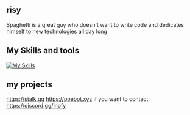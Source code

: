 ## risy
Spaghetti is a great guy who doesn't want to write code and dedicates himself to new technologies all day long

## My Skills and tools

[![My Skills](https://skillicons.dev/icons?i=ts,js,nodejs,nestjs,redis,kubernetes,docker,postgresql,mongodb,tailwind,nextjs,react,vuejs,html,css,cloudflare,gitl)](https://skillicons.dev)

## my projects
https://stalk.gg
https://poebot.xyz
if you want to contact: https://discord.gg/inofy
